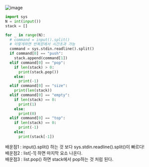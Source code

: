 ![image](https://user-images.githubusercontent.com/84604563/151703481-c8f66685-1351-4ab4-a3cc-cafa7fc87f83.png)


```python
import sys
N = int(input())
stack = []

for _ in range(N):
  # command = input().split() 
  # 이렇게하면 반복문에서 시간초과 가능 
  command = sys.stdin.readline().split()
  if command[0] == "push":
    stack.append(command[1])
  elif command[0] == "pop":
    if len(stack) > 0:
      print(stack.pop())
    else:
      print(-1)
  elif command[0] == "size":
    print(len(stack))
  elif command[0] == "empty":
    if len(stack) == 0:
      print(1)
    else:
      print(0)
  elif command[0] == "top":
    if len(stack) == 0:
      print(-1)
    else:
      print(stack[-1])
 ```

배운점1 : input().split() 하는 것 보다 sys.stdin.readline().split()이 빠르다!  
배운점2 : list[-1] 하면 마지막 요소 나온다.  
배운점3 : list.pop() 하면 stack에서 pop하는 것 처럼 된다.  
